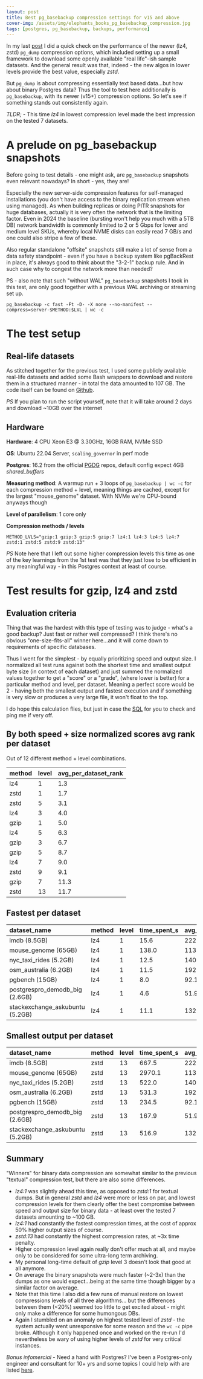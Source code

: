 ```yaml
---
layout: post
title: Best pg_basebackup compression settings for v15 and above
cover-img: /assets/img/elephants_books_pg_basebackup_compression.jpg
tags: [postgres, pg_basebackup, backups, performance]
---
```


In my last [post](https://kmoppel.github.io/2024-01-05-best-pgdump-compression-settings-in-2024/) I did a quick check on
the performance of the newer (lz4, zstd) `pg_dump` compression options, which included setting up a small framework to
download some openly available "real life"-ish sample datasets. And the general result was that, indeed - the new algos
in lower levels provide the best value, especially *zstd*.

But `pg_dump` is about compressing essentially text based data...but how about binary Postgres data? Thus the tool to test
here additionally is `pg_basebackup`, with its newer (v15+) compression options. So let's see if something stands
out consistently again.

*TLDR;* - This time *lz4* in lowest compression level made the best impression on the tested 7 datasets.


# A prelude on pg_basebackup snapshots

Before going to test details - one might ask, are `pg_basebackup` snapshots even relevant nowadays? In short - yes, they are!

Especially the new server-side compression features for self-managed installations (you don't have access to the binary replication
stream when using managed). As when building replicas or doing PITR snapshots for huge databases, actually it is very often
the network that is the limiting factor. Even in 2024 the baseline (bursting won't help you much with a 5TB DB) network
bandwidth is commonly limited to 2 or 5 Gbps for lower and medium level SKUs, whereby local NVME disks can easily read 7 GB/s
and one could also stripe a few of these.

Also regular standalone "offsite" snapshots still make a lot of sense from a data safety standpoint - even if you have a backup system
like pgBackRest in place, it's always good to think about the "3-2-1" backup rule. And in such case why to congest the
network more than needed?

PS - also note that such "without WAL" `pg_basebackup` snapshots I took in this test, are only good together with a
previous WAL archiving or streaming set up.

```
pg_basebackup -c fast -Ft -D- -X none --no-manifest --compress=server-$METHOD:$LVL | wc -c
```

# The test setup

## Real-life datasets

As stitched together for the previous test, I used some publicly available real-life datasets and added
some Bash wrappers to download and restore them in a structured manner - in total the data amounted to 107 GB. The code
itself can be found on [Github](https://github.com/kmoppel/pg-open-datasets).

*PS* If you plan to run the script yourself, note that it will take around 2 days and download ~10GB over the internet

## Hardware

**Hardware**: 4 CPU Xeon E3 @ 3.30GHz, 16GB RAM, NVMe SSD

**OS**: Ubuntu 22.04 Server, `scaling_governor` in perf mode

**Postgres**: 16.2 from the official [PGDG](https://wiki.postgresql.org/wiki/Apt) repos, default config expect 4GB *shared_buffers*

**Measuring method**: A warmup run + 3 loops of `pg_basebackup | wc -c` for each compression method + level, meaning things
are cached, except for the largest "mouse_genome" dataset. With NVMe we're CPU-bound anyways though 

**Level of parallelism**: 1 core only

**Compression methods / levels**
```
METHOD_LVLS="gzip:1 gzip:3 gzip:5 gzip:7 lz4:1 lz4:3 lz4:5 lz4:7 zstd:1 zstd:5 zstd:9 zstd:13"
```
*PS* Note here that I left out some higher compression levels this time as one of the key learnings from the 1st test was
that they just lose to be efficient in any meaningful way - in this Postgres context at least of course.  

# Test results for gzip, lz4 and zstd  

## Evaluation criteria

Thing that was the hardest with this type of testing was to judge - what's a good backup? Just fast or rather well compressed? I think
there's no obvious "one-size-fits-all" winner here...and it will come down to requirements of specific databases.

Thus I went for the simplest - by equally prioritizing speed and output size. I normalized all test runs against both the shortest time
and smallest output byte size (in context of each dataset) and just summed the normalized values together to get a "score" or a "grade",
(where lower is better) for a particular method and level, per dataset. Meaning a perfect score would be 2 - having both the smallest
output and fastest execution and if something is very slow or produces a very large file, it won't float to the top.

I do hope this calculation flies, but just in case the [SQL](https://github.com/kmoppel/pg-open-datasets/blob/main/analyze_test_results_sql/compression_test_method_level_avg_rank.sql)
for you to check and ping me if very off.   

## By both speed + size normalized scores avg rank per dataset

Out of 12 different method + level combinations. 

|method|level|avg_per_dataset_rank|
|:----|:----|:----|
|lz4|1|1.3|
|zstd|1|1.7|
|zstd|5|3.1|
|lz4|3|4.0|
|gzip|1|5.0|
|lz4|5|6.3|
|gzip|3|6.7|
|gzip|5|8.7|
|lz4|7|9.0|
|zstd|9|9.1|
|gzip|7|11.3|
|zstd|13|11.7|



## Fastest per dataset 

|dataset_name|method|level|time_spent_s|avg_time_spent_s|backup_size|avg_backup_size|
|:----|:----|:----|:----|:----|:----|:----|
|imdb (8.5GB)|lz4|1|15.6|222.2|4088 MB|2812 MB|
|mouse_genome (65GB)|lz4|1|138.0|1136.9|21 GB|14 GB|
|nyc_taxi_rides (5.2GB)|lz4|1|12.5|140.0|2061 MB|1448 MB|
|osm_australia (6.2GB)|lz4|1|11.5|192.2|4633 MB|3748 MB|
|pgbench (15GB)|lz4|1|8.0|92.1|1640 MB|979 MB|
|postgrespro_demodb_big (2.6GB)|lz4|1|4.6|51.9|875 MB|624 MB|
|stackexchange_askubuntu (5.2GB)|lz4|1|11.1|132.6|2411 MB|1778 MB|


## Smallest output per dataset

|dataset_name|method|level|time_spent_s|avg_time_spent_s|backup_size|avg_backup_size|
|:----|:----|:----|:----|:----|:----|:----|
|imdb (8.5GB)|zstd|13|667.5|222.2|1986 MB|2812 MB|
|mouse_genome (65GB)|zstd|13|2970.1|1136.9|9021 MB|14 GB|
|nyc_taxi_rides (5.2GB)|zstd|13|522.0|140.0|1058 MB|1448 MB|
|osm_australia (6.2GB)|zstd|13|531.3|192.2|3447 MB|3748 MB|
|pgbench (15GB)|zstd|13|234.5|92.1|569 MB|979 MB|
|postgrespro_demodb_big (2.6GB)|zstd|13|167.9|51.9|468 MB|624 MB|
|stackexchange_askubuntu (5.2GB)|zstd|13|516.9|132.6|1356 MB|1778 MB|



## Summary

"Winners" for binary data compression are somewhat similar to the previous "textual" compression test, but there are also some differences.

* *lz4:1* was slightly ahead this time, as opposed to *zstd:1* for textual dumps. But in general *zstd* and *lz4* were
  more or less on par, and lowest compression levels for them clearly offer the best compromise between speed
  and output size for binary data - at least over the tested 7 datasets amounting to ~100 GB.
* *lz4:1* had constantly the fastest compression times, at the cost of approx 50% higher output sizes of course.
* *zstd:13* had constantly the highest compression rates, at ~3x time penalty.
* Higher compression level again really don't offer much at all, and maybe only to be considered for some ultra-long term archiving.
* My personal long-time default of *gzip* level 3 doesn't look that good at all anymore.
* On average the binary snapshots were much faster (~2-3x) than the dumps as one would expect...being at the same time
  though bigger by a similar factor on average.
* Note that this time I also did a few runs of manual restore on lowest compressions levels of all three algorithms...
  but the differences between them (<20%) seemed too little to get excited about - might only make a difference for some
  humongous DBs.
* Again I stumbled on an anomaly on highest tested level of *zstd* - the system actually went unresponsive for some reason
  and the `wc -c` pipe broke. Although it only happened once and worked on the re-run I'd nevertheless be wary of using higher
  levels of *zstd* for very critical instances.

  
*Bonus infomercial* - Need a hand with Postgres? I've been a Postgres-only engineer and consultant for 10+ yrs and some
topics I could help with are listed [here](https://kmoppel.github.io/aboutme/).
